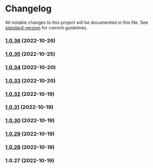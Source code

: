 # Changelog

All notable changes to this project will be documented in this file. See [standard-version](https://github.com/conventional-changelog/standard-version) for commit guidelines.

### [1.0.36](https://github.com/sei-protocol/js-react/compare/v1.0.35...v1.0.36) (2022-10-26)

### [1.0.35](https://github.com/sei-protocol/js-react/compare/v1.0.34...v1.0.35) (2022-10-25)

### [1.0.34](https://github.com/sei-protocol/js-react/compare/v1.0.33...v1.0.34) (2022-10-20)

### [1.0.33](https://github.com/sei-protocol/js-react/compare/v1.0.32...v1.0.33) (2022-10-20)

### [1.0.32](https://github.com/sei-protocol/js-react/compare/v1.0.31...v1.0.32) (2022-10-19)

### [1.0.31](https://github.com/sei-protocol/js-react/compare/v1.0.30...v1.0.31) (2022-10-19)

### [1.0.30](https://github.com/sei-protocol/js-react/compare/v1.0.29...v1.0.30) (2022-10-19)

### [1.0.29](https://github.com/sei-protocol/js-react/compare/v1.0.28...v1.0.29) (2022-10-19)

### [1.0.28](https://github.com/sei-protocol/js-react/compare/v1.0.27...v1.0.28) (2022-10-19)

### 1.0.27 (2022-10-19)
